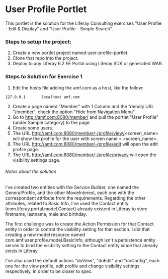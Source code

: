 User Profile Portlet
================================

This portlet is the solution for the Liferay Consulting exercises "User Profile - Edit & Display" and "User Profile - Simple Search".

### Steps to setup the project:

1. Create a new portlet project named user-profile-portlet.
2. Clone that repo into the project.
3. Deploy to any Liferay 6.2 EE Portal using Liferay SDK or generated WAR.

### Steps to Solution for Exercise 1

1. Edit the hosts file adding the amf.com as a host, like the follow:
  ```
  127.0.0.1       localhost amf.com
  ```
2. Create a page named "Member" with 1 Column and the friendly URL "/member", check the option "Hide from Navigation Menu".
3. Go to http://amf.com:8080/member/ and pull the portlet "User Profile" (under Sample category) to the page.
4. Create some users.
5. The URL http://amf.com:8080/member/-/profile/view/<screen_name> will show the profile for the user with screen name = <screen_name>.
6. The URL http://amf.com:8080/member/-/profile/edit will open the edit profile page.
7. The URL http://amf.com:8080/member/-/profile/privacy will open the visibility settings page.

###### Notes about the solution

I've created two entities with the Service Builder, one named the GeneralProfile, and the other MovieInterest, each one with the correspondent attribute from the requirements.
Regarding the other attributes, related to Basic Info, I've used the Contact entity (com.liferay.portal.model.Contact) already existent in Liferay to store firstname, lastname, male and birthday.

The first challenge was to create the Action Permission for that Contact entity in order to control the visibility setting for that section. I did that creating a new model resource named com.amf.user.profile.model.BasicInfo, although isn't a persistence entity serves to bind the visibility setting to the Contact entity since that already exists in Liferay.

I've also used the default actions "doView", "doEdit" and "doConfig", each one for the view profile, edit profile and change visibility settings respectively, in order to be closer to spec.

